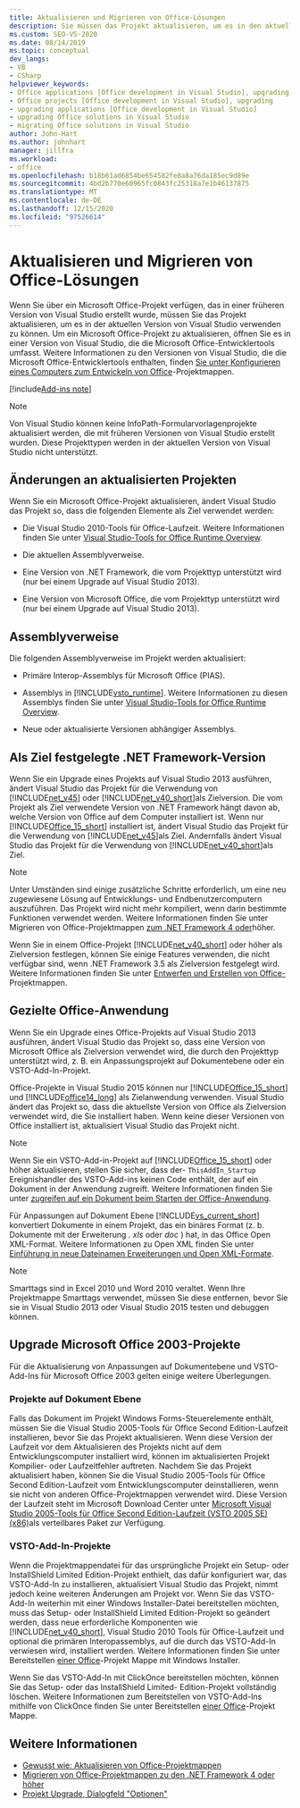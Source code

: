 ```yaml
---
title: Aktualisieren und Migrieren von Office-Lösungen
description: Sie müssen das Projekt aktualisieren, um es in den aktuellen Versionen von Visual Studio zu verwenden, wenn Sie über ein offince-Projekt verfügen, das in einer früheren Version von Visual Studio erstellt wurde.
ms.custom: SEO-VS-2020
ms.date: 08/14/2019
ms.topic: conceptual
dev_langs:
- VB
- CSharp
helpviewer_keywords:
- Office applications [Office development in Visual Studio], upgrading
- Office projects [Office development in Visual Studio], upgrading
- upgrading applications [Office development in Visual Studio]
- upgrading Office solutions in Visual Studio
- migrating Office solutions in Visual Studio
author: John-Hart
ms.author: johnhart
manager: jillfra
ms.workload:
- office
ms.openlocfilehash: b18b61ad6854be654582fe8a8a76da185ec9d89e
ms.sourcegitcommit: 4bd2b770e60965fc0843fc25318a7e1b46137875
ms.translationtype: MT
ms.contentlocale: de-DE
ms.lasthandoff: 12/15/2020
ms.locfileid: "97526614"
---
```

# <a name="upgrade-and-migrate-office-solutions"></a>Aktualisieren und Migrieren von Office-Lösungen
  Wenn Sie über ein Microsoft Office-Projekt verfügen, das in einer früheren Version von Visual Studio erstellt wurde, müssen Sie das Projekt aktualisieren, um es in der aktuellen Version von Visual Studio verwenden zu können. Um ein Microsoft Office-Projekt zu aktualisieren, öffnen Sie es in einer Version von Visual Studio, die die Microsoft Office-Entwicklertools umfasst. Weitere Informationen zu den Versionen von Visual Studio, die die Microsoft Office-Entwicklertools enthalten, finden [Sie unter Konfigurieren eines Computers zum Entwickeln von Office](../vsto/configuring-a-computer-to-develop-office-solutions.md)-Projektmappen.

[!include[Add-ins note](includes/addinsnote.md)]

> [!NOTE]
> Von Visual Studio können keine InfoPath-Formularvorlagenprojekte aktualisiert werden, die mit früheren Versionen von Visual Studio erstellt wurden. Diese Projekttypen werden in der aktuellen Version von Visual Studio nicht unterstützt.

## <a name="changes-to-upgraded-projects"></a>Änderungen an aktualisierten Projekten
 Wenn Sie ein Microsoft Office-Projekt aktualisieren, ändert Visual Studio das Projekt so, dass die folgenden Elemente als Ziel verwendet werden:

- Die Visual Studio 2010-Tools für Office-Laufzeit. Weitere Informationen finden Sie unter [Visual Studio-Tools for Office Runtime Overview](../vsto/visual-studio-tools-for-office-runtime-overview.md).

- Die aktuellen Assemblyverweise.

- Eine Version von .NET Framework, die vom Projekttyp unterstützt wird (nur bei einem Upgrade auf Visual Studio 2013).

- Eine Version von Microsoft Office, die vom Projekttyp unterstützt wird (nur bei einem Upgrade auf Visual Studio 2013).

## <a name="assembly-references"></a>Assemblyverweise
 Die folgenden Assemblyverweise im Projekt werden aktualisiert:

- Primäre Interop-Assemblys für Microsoft Office (PIAS).

- Assemblys in [!INCLUDE[vsto_runtime](../vsto/includes/vsto-runtime-md.md)]. Weitere Informationen zu diesen Assemblys finden Sie unter [Visual Studio-Tools for Office Runtime Overview](../vsto/visual-studio-tools-for-office-runtime-overview.md).

- Neue oder aktualisierte Versionen abhängiger Assemblys.

## <a name="targeted-net-framework"></a>Als Ziel festgelegte .NET Framework-Version
 Wenn Sie ein Upgrade eines Projekts auf Visual Studio 2013 ausführen, ändert Visual Studio das Projekt für die Verwendung von [!INCLUDE[net_v45](../vsto/includes/net-v45-md.md)] oder [!INCLUDE[net_v40_short](../sharepoint/includes/net-v40-short-md.md)]als Zielversion. Die vom Projekt als Ziel verwendete Version von .NET Framework hängt davon ab, welche Version von Office auf dem Computer installiert ist. Wenn nur [!INCLUDE[Office_15_short](../vsto/includes/office-15-short-md.md)] installiert ist, ändert Visual Studio das Projekt für die Verwendung von [!INCLUDE[net_v45](../vsto/includes/net-v45-md.md)]als Ziel. Andernfalls ändert Visual Studio das Projekt für die Verwendung von [!INCLUDE[net_v40_short](../sharepoint/includes/net-v40-short-md.md)]als Ziel.

> [!NOTE]
> Unter Umständen sind einige zusätzliche Schritte erforderlich, um eine neu zugewiesene Lösung auf Entwicklungs- und Endbenutzercomputern auszuführen. Das Projekt wird nicht mehr kompiliert, wenn darin bestimmte Funktionen verwendet werden. Weitere Informationen finden Sie unter Migrieren von Office-Projektmappen [zum .NET Framework 4 oder](../vsto/migrating-office-solutions-to-the-dotnet-framework-4-or-later.md)höher.

 Wenn Sie in einem Office-Projekt [!INCLUDE[net_v40_short](../sharepoint/includes/net-v40-short-md.md)] oder höher als Zielversion festlegen, können Sie einige Features verwenden, die nicht verfügbar sind, wenn .NET Framework 3.5 als Zielversion festgelegt wird. Weitere Informationen finden Sie unter [Entwerfen und Erstellen von Office-](../vsto/designing-and-creating-office-solutions.md)Projektmappen.

## <a name="targeted-office-application"></a>Gezielte Office-Anwendung
 Wenn Sie ein Upgrade eines Office-Projekts auf Visual Studio 2013 ausführen, ändert Visual Studio das Projekt so, dass eine Version von Microsoft Office als Zielversion verwendet wird, die durch den Projekttyp unterstützt wird, z. B. ein Anpassungsprojekt auf Dokumentebene oder ein VSTO-Add-In-Projekt.

 Office-Projekte in Visual Studio 2015 können nur [!INCLUDE[Office_15_short](../vsto/includes/office-15-short-md.md)] und [!INCLUDE[office14_long](../vsto/includes/office14-long-md.md)] als Zielanwendung verwenden. Visual Studio ändert das Projekt so, dass die aktuellste Version von Office als Zielversion verwendet wird, die Sie installiert haben. Wenn keine dieser Versionen von Office installiert ist, aktualisiert Visual Studio das Projekt nicht.

> [!NOTE]
> Wenn Sie ein VSTO-Add-in-Projekt auf [!INCLUDE[Office_15_short](../vsto/includes/office-15-short-md.md)] oder höher aktualisieren, stellen Sie sicher, dass der- `ThisAddIn_Startup` Ereignishandler des VSTO-Add-ins keinen Code enthält, der auf ein Dokument in der Anwendung zugreift. Weitere Informationen finden Sie unter [zugreifen auf ein Dokument beim Starten der Office-Anwendung](../vsto/programming-vsto-add-ins.md#AccessingDocuments).

 Für Anpassungen auf Dokument Ebene [!INCLUDE[vs_current_short](../sharepoint/includes/vs-current-short-md.md)] konvertiert Dokumente in einem Projekt, das ein binäres Format (z. b. Dokumente mit der Erweiterung *. xls* oder *doc* ) hat, in das Office Open XML-Format. Weitere Informationen zu Open XML finden Sie unter [Einführung in neue Dateinamen Erweiterungen und Open XML-Formate](https://support.office.com/en-nz/article/Introduction-to-new-file-name-extensions-eca81dcb-5626-4e5b-8362-524d13ae4ec1).

> [!NOTE]
> Smarttags sind in Excel 2010 und Word 2010 veraltet. Wenn Ihre Projektmappe Smarttags verwendet, müssen Sie diese entfernen, bevor Sie sie in Visual Studio 2013 oder Visual Studio 2015 testen und debuggen können.

## <a name="upgrade-microsoft-office-2003-projects"></a>Upgrade Microsoft Office 2003-Projekte
 Für die Aktualisierung von Anpassungen auf Dokumentebene und VSTO-Add-Ins für Microsoft Office 2003 gelten einige weitere Überlegungen.

### <a name="document-level-projects"></a>Projekte auf Dokument Ebene
 Falls das Dokument im Projekt Windows Forms-Steuerelemente enthält, müssen Sie die Visual Studio 2005-Tools für Office Second Edition-Laufzeit installieren, bevor Sie das Projekt aktualisieren. Wenn diese Version der Laufzeit vor dem Aktualisieren des Projekts nicht auf dem Entwicklungscomputer installiert wird, können im aktualisierten Projekt Kompilier- oder Laufzeitfehler auftreten. Nachdem Sie das Projekt aktualisiert haben, können Sie die Visual Studio 2005-Tools für Office Second Edition-Laufzeit vom Entwicklungscomputer deinstallieren, wenn sie nicht von anderen Office-Projektmappen verwendet wird. Diese Version der Laufzeit steht im Microsoft Download Center unter [Microsoft Visual Studio 2005-Tools für Office Second Edition-Laufzeit (VSTO 2005 SE) (x86)](https://www.microsoft.com/download/details.aspx?id=2392)als verteilbares Paket zur Verfügung.

### <a name="vsto-add-in-projects"></a>VSTO-Add-In-Projekte
 Wenn die Projektmappendatei für das ursprüngliche Projekt ein Setup- oder InstallShield Limited Edition-Projekt enthielt, das dafür konfiguriert war, das VSTO-Add-In zu installieren, aktualisiert Visual Studio das Projekt, nimmt jedoch keine weiteren Änderungen am Projekt vor. Wenn Sie das VSTO-Add-In weiterhin mit einer Windows Installer-Datei bereitstellen möchten, muss das Setup- oder InstallShield Limited Edition-Projekt so geändert werden, dass neue erforderliche Komponenten wie [!INCLUDE[net_v40_short](../sharepoint/includes/net-v40-short-md.md)], Visual Studio 2010 Tools für Office-Laufzeit und optional die primären Interopassemblys, auf die durch das VSTO-Add-In verwiesen wird, installiert werden. Weitere Informationen finden Sie unter Bereitstellen [einer Office](../vsto/deploying-a-vsto-solution-by-using-windows-installer.md)-Projekt Mappe mit Windows Installer.

 Wenn Sie das VSTO-Add-In mit ClickOnce bereitstellen möchten, können Sie das Setup- oder das InstallShield Limited- Edition-Projekt vollständig löschen. Weitere Informationen zum Bereitstellen von VSTO-Add-Ins mithilfe von ClickOnce finden Sie unter Bereitstellen [einer Office](../vsto/deploying-an-office-solution.md)-Projekt Mappe.

## <a name="see-also"></a>Weitere Informationen
- [Gewusst wie: Aktualisieren von Office-Projektmappen](/previous-versions/4bez6837(v=vs.140))
- [Migrieren von Office-Projektmappen zu den .NET Framework 4 oder höher](../vsto/migrating-office-solutions-to-the-dotnet-framework-4-or-later.md)
- [Projekt Upgrade, Dialogfeld "Optionen"](../vsto/project-upgrade-options-dialog-box.md)